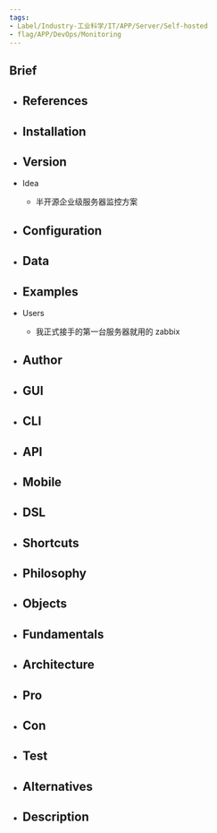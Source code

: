 ```yaml
---
tags:
- Label/Industry-工业科学/IT/APP/Server/Self-hosted
- flag/APP/DevOps/Monitoring
---
```


## Brief

- References
    - 

- Installation
    - 

- Version
    - 

- Idea
    - 半开源企业级服务器监控方案

- Configuration
    - 

- Data
    - 

- Examples
    - 

- Users
    - 我正式接手的第一台服务器就用的 zabbix

- Author
    - 

- GUI
    - 

- CLI
    - 

- API
    - 

- Mobile
    - 

- DSL
    - 

- Shortcuts
    - 

- Philosophy
    - 

- Objects
    - 

- Fundamentals
    - 

- Architecture
    - 

- Pro
    - 

- Con
    - 

- Test
    - 

- Alternatives
    - 

- Description
    - 
